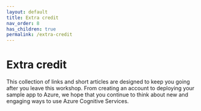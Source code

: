 ```yaml
---
layout: default
title: Extra credit
nav_order: 8
has_children: true
permalink: /extra-credit
---
```


# Extra credit

This collection of links and short articles are designed to keep you going after you leave this workshop. From creating an account to deploying your sample app to Azure, we hope that you continue to think about new and engaging ways to use Azure Cognitive Services.
